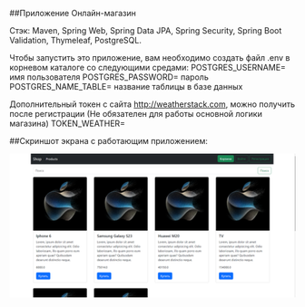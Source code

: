 ##Приложение Онлайн-магазин

Стэк: Maven, Spring Web, Spring Data JPA, Spring Security, Spring Boot Validation, Thymeleaf, PostgreSQL.

Чтобы запустить это приложение, вам необходимо создать файл .env в корневом каталоге со следующими средами:
POSTGRES_USERNAME= имя пользователя
POSTGRES_PASSWORD= пароль
POSTGRES_NAME_TABLE= название таблицы в базе данных

Дополнительный токен с сайта http://weatherstack.com, можно получить после регистрации 
(Не обязателен для работы основной логики магазина)
TOKEN_WEATHER=

##Скриншот экрана с работающим приложением:

![Скриншот экрана с работающим приложением](docs/Main.png)

